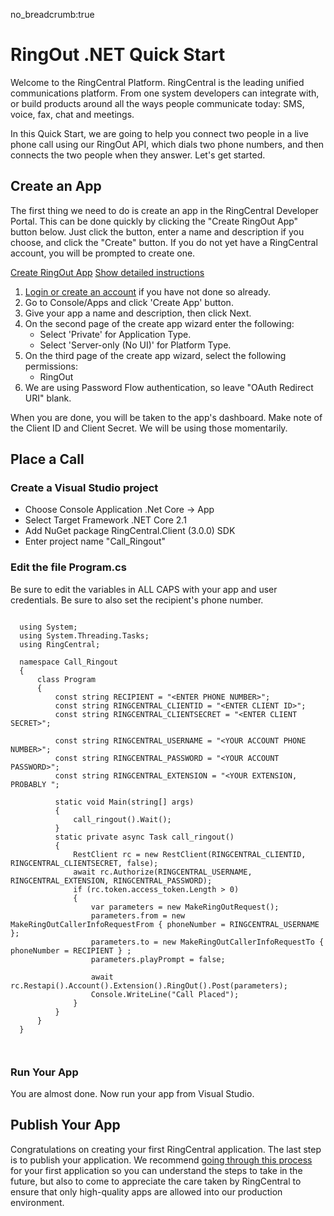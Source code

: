 no_breadcrumb:true

# RingOut .NET Quick Start

Welcome to the RingCentral Platform. RingCentral is the leading unified communications platform. From one system developers can integrate with, or build products around all the ways people communicate today: SMS, voice, fax, chat and meetings.

In this Quick Start, we are going to help you connect two people in a live phone call using our RingOut API, which dials two phone numbers, and then connects the two people when they answer. Let's get started.

## Create an App

The first thing we need to do is create an app in the RingCentral Developer Portal. This can be done quickly by clicking the "Create RingOut App" button below. Just click the button, enter a name and description if you choose, and click the "Create" button. If you do not yet have a RingCentral account, you will be prompted to create one.

<a target="_new" href="https://developer.ringcentral.com/new-app?name=RingOut+Quick+Start+App&desc=A+simple+app+to+demo+placing+a+call+on+RingCentral&public=false&type=ServerOther&carriers=7710,7310,3420&permissions=RingOut&redirectUri=" class="btn btn-primary">Create RingOut App</a>
<a class="btn-link btn-collapse" data-toggle="collapse" href="#create-app-instructions" role="button" aria-expanded="false" aria-controls="create-app-instructions">Show detailed instructions</a>

<div class="collapse" id="create-app-instructions">
<ol>
<li><a href="https://developer.ringcentral.com/login.html#/">Login or create an account</a> if you have not done so already.</li>
<li>Go to Console/Apps and click 'Create App' button.</li>
<li>Give your app a name and description, then click Next.</li>
<li>On the second page of the create app wizard enter the following:
  <ul>
  <li>Select 'Private' for Application Type.</li>
  <li>Select 'Server-only (No UI)' for Platform Type.</li>
  </ul>
  </li>
<li>On the third page of the create app wizard, select the following permissions:
  <ul>
    <li>RingOut</li>
  </ul>
  </li>
  <li>We are using Password Flow authentication, so leave "OAuth Redirect URI" blank.</li>
  </ol>
  </div>

  When you are done, you will be taken to the app's dashboard. Make note of the Client ID and Client Secret. We will be using those momentarily.

  ## Place a Call

  <h3>Create a Visual Studio project</h3>
  <ul>
  <li>Choose Console Application .Net Core -> App</li>
  <li>Select Target Framework .NET Core 2.1</li>
  <li>Add NuGet package RingCentral.Client (3.0.0) SDK</li>
  <li>Enter project name "Call_Ringout"</li>
  </ul>

  <h3>Edit the file Program.cs</h3>

  <p>Be sure to edit the variables in ALL CAPS with your app and user credentials. Be sure to also set the recipient's phone number.</p>

  <pre><code>
  using System;
  using System.Threading.Tasks;
  using RingCentral;

  namespace Call_Ringout
  {
      class Program
      {
          const string RECIPIENT = "&lt;ENTER PHONE NUMBER>";
          const string RINGCENTRAL_CLIENTID = "&lt;ENTER CLIENT ID>";
          const string RINGCENTRAL_CLIENTSECRET = "&lt;ENTER CLIENT SECRET>";

          const string RINGCENTRAL_USERNAME = "&lt;YOUR ACCOUNT PHONE NUMBER>";
          const string RINGCENTRAL_PASSWORD = "&lt;YOUR ACCOUNT PASSWORD>";
          const string RINGCENTRAL_EXTENSION = "&lt;YOUR EXTENSION, PROBABLY ";

          static void Main(string[] args)
          {
              call_ringout().Wait();
          }
          static private async Task call_ringout()
          {
              RestClient rc = new RestClient(RINGCENTRAL_CLIENTID, RINGCENTRAL_CLIENTSECRET, false);
              await rc.Authorize(RINGCENTRAL_USERNAME, RINGCENTRAL_EXTENSION, RINGCENTRAL_PASSWORD);
              if (rc.token.access_token.Length > 0)
              {
                  var parameters = new MakeRingOutRequest();
                  parameters.from = new MakeRingOutCallerInfoRequestFrom { phoneNumber = RINGCENTRAL_USERNAME };
                  parameters.to = new MakeRingOutCallerInfoRequestTo {  phoneNumber = RECIPIENT } ;
                  parameters.playPrompt = false;

                  await rc.Restapi().Account().Extension().RingOut().Post(parameters);
                  Console.WriteLine("Call Placed");
              }
          }
      }
  }

  </code></pre>

  <h3>Run Your App</h3>

  <p>You are almost done. Now run your app from Visual Studio.</p>

  ## Publish Your App

  Congratulations on creating your first RingCentral application. The last step is to publish your application. We recommend [going through this process](../basics/publish) for your first application so you can understand the steps to take in the future, but also to come to appreciate the care taken by RingCentral to ensure that only high-quality apps are allowed into our production environment.
